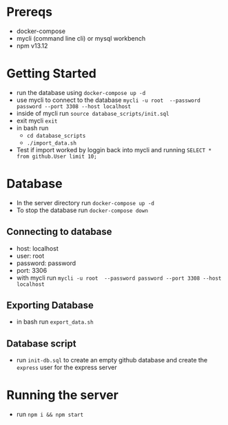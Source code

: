 # Prereqs
- docker-compose
- mycli (command line cli) or mysql workbench
- npm v13.12

# Getting Started
- run the database using `docker-compose up -d`
- use mycli to connect to the database `mycli -u root  --password password --port 3308 --host localhost`
- inside of mycli run `source database_scripts/init.sql`
- exit mycli `exit`
- in bash run
  - `cd database_scripts`
  - `./import_data.sh`
- Test if import worked by loggin back into mycli and running `SELECT * from github.User limit 10;`

# Database
- In the server directory run `docker-compose up -d`
- To stop the database run `docker-compose down`

## Connecting to database
- host: localhost
- user: root
- password: password
- port: 3306
- with mycli run `mycli -u root  --password password --port 3308 --host localhost`

## Exporting Database
- in bash run `export_data.sh`

## Database script
- run `init-db.sql` to create an empty github database and create the `express` user for the express server

# Running the server
- run `npm i && npm start`

